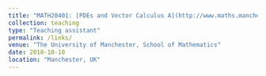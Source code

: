 ```yaml
---
title: "MATH20401: [PDEs and Vector Calculus A](http://www.maths.manchester.ac.uk/study/undergraduate/information-for-current-students/course-units-offered/course-unit-spec/?unitcode=MATH20401) (2018/19 Semester 1)"
collection: teaching
type: "Teaching assistant"
permalink: /links/
venue: "The University of Manchester, School of Mathematics"
date: 2018-10-10
location: "Manchester, UK"
---
```

